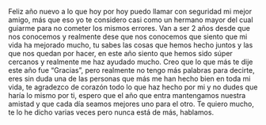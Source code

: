 Feliz año nuevo a lo que hoy por hoy puedo llamar con seguridad mi mejor amigo, más que eso yo te considero casi como un hermano mayor del cual guiarme para no cometer los mismos errores. Van a ser 2 años desde que nos conocemos y realmente dese que nos conocemos que siento que mi vida ha mejorado mucho, tu sabes las cosas que hemos hecho juntos y las que nos quedan por hacer, en este año siento que hemos sido súper cercanos y realmente me haz ayudado mucho. Creo que lo que más te dije este año fue “Gracias”, pero realmente no tengo más palabras para decirte, eres sin duda una de las personas que más me han hecho bien en toda mi vida, te agradezco de corazón todo lo que haz hecho por mi y no dudes que haría lo mismo por ti, espero que el año que entra mantengamos nuestra amistad y que cada día seamos mejores uno para el otro. Te quiero mucho, te lo he dicho varias veces pero nunca está de más, hablamos.